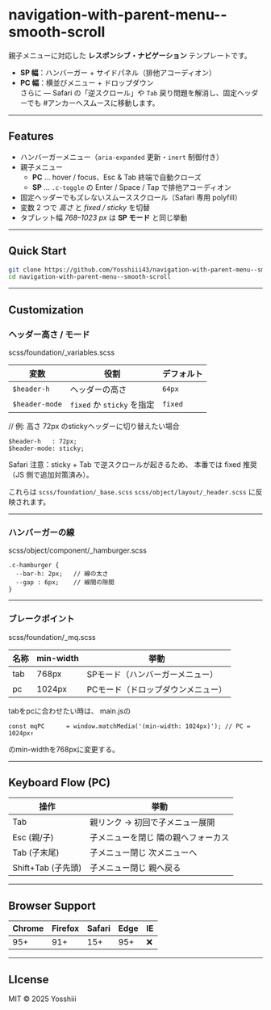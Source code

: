 # navigation-with-parent-menu--smooth-scroll

親子メニューに対応した **レスポンシブ・ナビゲーション** テンプレートです。  
- **SP 幅**：ハンバーガー + サイドパネル（排他アコーディオン）  
- **PC 幅**：横並びメニュー + ドロップダウン  
さらに ― Safari の「逆スクロール」や `Tab` 戻り問題を解消し、固定ヘッダーでも #アンカーへスムースに移動します。

---

## Features
- ハンバーガーメニュー（`aria-expanded` 更新・`inert` 制御付き）
- 親子メニュー  
  - **PC** … hover / focus、Esc & Tab 終端で自動クローズ  
  - **SP** … `.c-toggle` の Enter / Space / Tap で排他アコーディオン
- 固定ヘッダーでもズレないスムーススクロール（Safari 専用 polyfill）
- 変数 2 つで *高さ* と *fixed / sticky* を切替
- タブレット幅 *768–1023 px* は **SP モード** と同じ挙動

---

## Quick Start

```bash
git clone https://github.com/Yosshiii43/navigation-with-parent-menu--smooth-scroll
cd navigation-with-parent-menu--smooth-scroll
```

---

## Customization

### ヘッダー高さ / モード

scss/foundation/_variables.scss

| 変数            | 役割                      | デフォルト  |
|----------------|---------------------------|-----------|
| `$header-h`    | ヘッダーの高さ              | `64px`    |
| `$header-mode` | `fixed` か `sticky` を指定 | `fixed `  |

// 例: 高さ 72px のstickyヘッダーに切り替えたい場合

```
$header-h   : 72px;
$header-mode: sticky;
```

Safari 注意：sticky + Tab で逆スクロールが起きるため、
本番では fixed 推奨（JS 側で追加対策済み）。

これらは
`scss/foundation/_base.scss`
`scss/object/layout/_header.scss`
に反映されます。

---

### ハンバーガーの線

scss/object/component/_hamburger.scss

```
.c-hamburger {
  --bar-h: 2px;   // 線の太さ
  --gap : 6px;    // 線間の隙間
}
```

---

### ブレークポイント
scss/foundation/_mq.scss

| 名称     | min-width  | 挙動                        |
|---------|------------|-----------------------------|
| tab     | 768px      | SPモード（ハンバーガーメニュー） |
| pc      | 1024px     | PCモード（ドロップダウンメニュー）|

tabをpcに合わせたい時は、
main.jsの
```
const mqPC      = window.matchMedia('(min-width: 1024px)'); // PC = 1024px↑
```
のmin-widthを768pxに変更する。

---

## Keyboard Flow (PC)

| 操作             | 挙動                          |
|-----------------|-------------------------------|
|Tab              | 親リンク → 初回で子メニュー展開    |
|Esc (親/子)       | 子メニューを閉じ 隣の親へフォーカス |
|Tab (子末尾)      | 子メニュー閉じ 次メニューへ        |
|Shift+Tab (子先頭)| 子メニュー閉じ 親へ戻る           |

---

## Browser Support

| Chrome | Firefox | Safari | Edge | IE  |
|--------|---------|--------|------|---- |
| 95+    | 91+     | 15+    | 95+  | ❌  |

---

## LIcense

MIT © 2025  Yosshiii